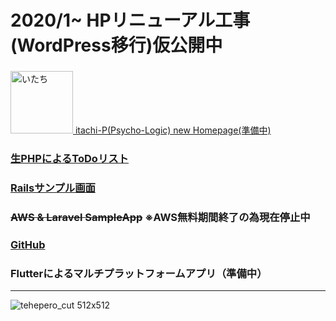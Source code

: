 # 2020/1~ HPリニューアル工事(WordPress移行)仮公開中

### <a href="https://itachi-hp.herokuapp.com/">
  <img width="100" alt="いたち" src="https://user-images.githubusercontent.com/46647015/73151918-d8c08800-4110-11ea-831b-451a030e7c7a.jpg">
  itachi-P(Psycho-Logic) new Homepage(準備中)</a>

### <a href="https://itachip-php-todolist.herokuapp.com/php/login.php">生PHPによるToDoリスト</a>

### <a href="https://arcane-plains-37972.herokuapp.com/">Railsサンプル画面</a>

### <a style="text-decoration: line-through;" href="https://itachi-p.com">AWS & Laravel SampleApp</a> ※AWS無料期間終了の為現在停止中

### <a href="https://github.com/itachi-P/">GitHub</a>

### Flutterによるマルチプラットフォームアプリ（準備中）

---

![tehepero_cut 512x512](https://user-images.githubusercontent.com/46647015/73151918-d8c08800-4110-11ea-831b-451a030e7c7a.jpg)
